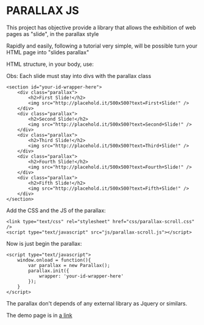 PARALLAX JS
===========

This project has objective provide a library that allows the exhibition of web pages as "slide", in the parallax style

Rapidly and easily, following a tutorial very simple, will be possible turn your HTML page into "slides parallax"

HTML structure, in your body, use:

Obs: Each slide must stay into divs with the parallax class

	<section id="your-id-wrapper-here">
		<div class="parallax">
			<h2>First Slide!</h2>
			<img src="http://placehold.it/500x500?text=First+Slide!" />
		</div>
		<div class="parallax">
			<h2>Second Slide!</h2>
			<img src="http://placehold.it/500x500?text=Second+Slide!" />
		</div>
		<div class="parallax">
			<h2>Third Slide!</h2>
			<img src="http://placehold.it/500x500?text=Third+Slide!" />
		</div>
		<div class="parallax">
			<h2>Fourth Slide!</h2>
			<img src="http://placehold.it/500x500?text=Fourth+Slide!" />
		</div>
		<div class="parallax">
			<h2>Fifth Slide!</h2>
			<img src="http://placehold.it/500x500?text=Fifth+Slide!" />
		</div>
	</section>


Add the CSS and the JS of the parallax:
	
	<link type="text/css" rel="stylesheet" href="css/parallax-scroll.css" />
	<script type="text/javascript" src="js/parallax-scroll.js"></script>



Now is just begin the parallax:

	<script type="text/javascript">
		window.onload = function(){
			var parallax = new Parallax();
			parallax.init({
				wrapper: 'your-id-wrapper-here'
			});
		}
	</script>


The parallax don't depends of any external library as Jquery or similars.

The demo page is in [a link](http://bertoni.github.io/parallax/)
